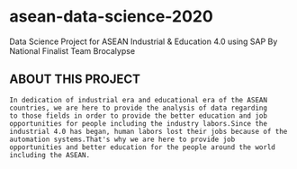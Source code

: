 # asean-data-science-2020
Data Science Project for ASEAN Industrial &amp; Education 4.0 using SAP By National Finalist Team Brocalypse

## ABOUT THIS PROJECT
    In dedication of industrial era and educational era of the ASEAN countries, we are here to provide the analysis of data regarding
    to those fields in order to provide the better education and job opportunities for people including the industry labors.Since the 
    industrial 4.0 has began, human labors lost their jobs because of the automation systems.That's why we are here to provide job
    opportunities and better education for the people around the world including the ASEAN.

